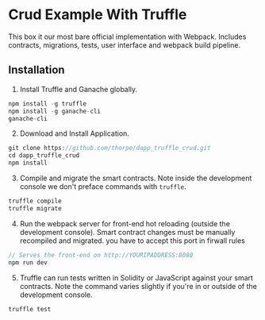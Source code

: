 # Crud Example With Truffle

This box it our most bare official implementation with Webpack. Includes contracts, migrations, tests, user interface and webpack build pipeline.

## Installation

1. Install Truffle and Ganache globally.
 ```javascript
npm install -g truffle
npm install -g ganache-cli
ganache-cli
 ```

2. Download and Install Application.
 ```javascript
git clone https://github.com/thorpe/dapp_truffle_crud.git
cd dapp_truffle_crud
npm install
 ```

3. Compile and migrate the smart contracts. Note inside the development console we don't preface commands with `truffle`.
```javascript
truffle compile
truffle migrate
```
4. Run the webpack server for front-end hot reloading (outside the development console). Smart contract changes must be manually recompiled and migrated. you have to accept this port in firwall rules
 ```javascript
// Serves the front-end on http://YOURIPADDRESS:8080
npm run dev
 ```

5. Truffle can run tests written in Solidity or JavaScript against your smart contracts. Note the command varies slightly if you're in or outside of the development console.
```javascript
truffle test
```

